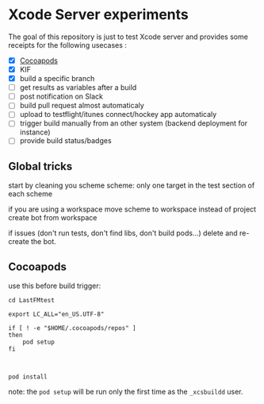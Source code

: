 # Xcode Server experiments

The goal of this repository is just to test Xcode server and provides some receipts for the following usecases :
- [x] [Cocoapods](#cocoapods)
- [x] KIF
- [x] build a specific branch
- [ ] get results as variables after a build
- [ ] post notification on Slack
- [ ] build pull request almost automaticaly
- [ ] upload to testflight/itunes connect/hockey app automaticaly
- [ ] trigger build manually from an other system (backend deployment for instance)
- [ ] provide build status/badges

## Global tricks

start by cleaning you scheme scheme: only one target in the test section of each scheme

if you are using a workspace move scheme to workspace instead of project
create bot from workspace

if issues (don't run tests, don't find libs, don't build pods...) delete and re-create the bot.

## Cocoapods <a id="cocoapods"></a>

use this before build trigger:

```
cd LastFMtest

export LC_ALL="en_US.UTF-8"

if [ ! -e "$HOME/.cocoapods/repos" ]
then
    pod setup
fi



pod install
```

note: the `pod setup` will be run only the first time as the `_xcsbuildd` user.